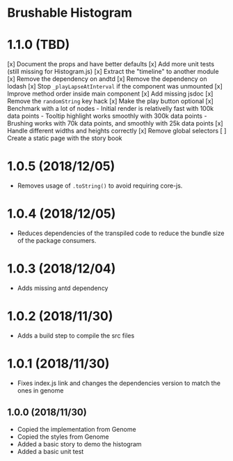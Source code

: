 # Brushable Histogram

# 1.1.0 (TBD)
[x] Document the props and have better defaults
[x] Add more unit tests (still missing for Histogram.js)
[x] Extract the "timeline" to another module
[x] Remove the dependency on andtd
[x] Remove the dependency on lodash
[x] Stop `_playLapseAtInterval` if the component was unmounted
[x] Improve method order inside main component
[x] Add missing jsdoc
[x] Remove the `randomString` key hack
[x] Make the play button optional
[x] Benchmark with a lot of nodes
    - Initial render is relativelly fast with 100k data points
    - Tooltip highlight works smoothly with 300k data points
    - Brushing works with 70k data points, and smoothly with 25k data points
[x] Handle different widths and heights correctly
[x] Remove global selectors
[ ] Create a static page with the story book

# 1.0.5 (2018/12/05)
- Removes usage of `.toString()` to avoid requiring core-js.

# 1.0.4 (2018/12/05)
- Reduces dependencies of the transpiled code to reduce the bundle size of the package consumers.

# 1.0.3 (2018/12/04)
- Adds missing antd dependency

# 1.0.2 (2018/11/30)
- Adds a build step to compile the src files

# 1.0.1 (2018/11/30)
- Fixes index.js link and changes the dependencies version to match the ones in genome

## 1.0.0 (2018/11/30)
- Copied the implementation from Genome
- Copied the styles from Genome
- Added a basic story to demo the histogram
- Added a basic unit test
